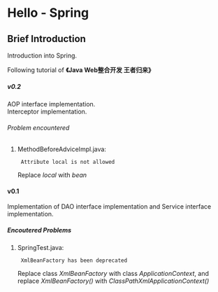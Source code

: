 Hello - Spring
=============

## Brief Introduction
Introduction into Spring.

Following tutorial of __《Java Web整合开发 王者归来》__

##### v0.2
AOP interface implementation.  
Interceptor implementation.
###### Problem encountered
1. MethodBeforeAdviceImpl.java:  

        Attribute local is not allowed
    Replace _local_ with _bean_

#### v0.1
Implementation of DAO interface implementation and Service interface implementation.

##### Encoutered Problems
1. SpringTest.java: 
        
        XmlBeanFactory has been deprecated 
    Replace class _XmlBeanFactory_ with class _ApplicationContext_, and replace _XmlBeanFactory()_ with _ClassPathXmlApplicationContext()_

